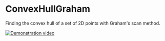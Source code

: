 # ConvexHullGraham

Finding the convex hull of a set of 2D points with Graham's scan method.

[![Demonstration video](https://img.youtube.com/vi/Ps1idzOx6LA/0.jpg)](https://www.youtube.com/watch?v=Ps1idzOx6LA "Graham's Scan algorithm")
